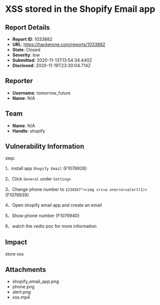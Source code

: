 # XSS stored in the Shopify Email app

## Report Details
- **Report ID**: 1033882
- **URL**: https://hackerone.com/reports/1033882
- **State**: Closed
- **Severity**: low
- **Submitted**: 2020-11-13T13:54:34.440Z
- **Disclosed**: 2020-11-19T23:30:04.714Z

## Reporter
- **Username**: tomorrow_future
- **Name**: N/A

## Team
- **Name**: N/A
- **Handle**: shopify

## Vulnerability Information
step:

1、install app `Shopify Email`
{F1076928}

2、Click `General` under `Settings`

3、Change phone number to `1234567"><img src=a onerror=alert(1)>`
{F1076939}

4、Open shopify email app and create an email

5、Show phone number
{F1076940}

6、watch the vedio poc for more information

## Impact

store xss

## Attachments
- shopify_email_app.png
- phone.png
- alert.png
- xss.mp4
